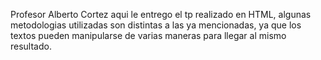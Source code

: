 Profesor Alberto Cortez aqui le entrego el tp realizado en HTML, algunas metodologias utilizadas son distintas a las ya mencionadas, ya que los textos pueden manipularse de varias maneras para llegar al mismo resultado.
